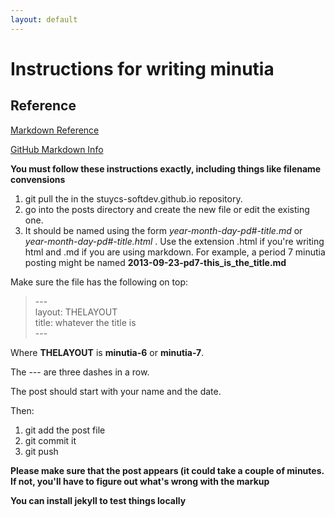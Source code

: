 ```yaml
---
layout: default
---
```


Instructions for writing minutia
================================

## Reference

[Markdown Reference](http://daringfireball.net/projects/markdown/syntax)

[GitHub Markdown Info](https://help.github.com/articles/github-flavored-markdown)

**You must follow these instructions exactly, including things like filename convensions**


1. git pull the in the stuycs-softdev.github.io repository.
2. go into the posts directory and create the new file or edit the existing one.
3. It should be named using the form *year-month-day-pd#-title.md* or *year-month-day-pd#-title.html* . Use the extension .html if you're writing html and .md if you are using markdown. For example, a period 7 minutia posting might be named **2013-09-23-pd7-this_is_the_title.md**

Make sure the file has the following on top:

> \-\-\-<br>
> layout: THELAYOUT<br>
> title: whatever the title is<br>
> \-\-\-

Where **THELAYOUT** is **minutia-6** or **minutia-7**.

The \-\-\- are three dashes in a row.

The post should start with your name and the date.

Then: 

1. git add the post file
2. git commit it
3. git push

**Please make sure that the post appears (it could take a couple of minutes. If not, you'll have to figure out what's wrong with the markup**

**You can install jekyll to test things locally**